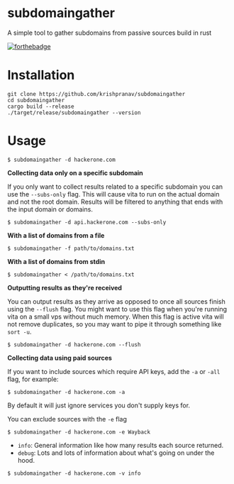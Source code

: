 # subdomaingather
A simple tool to gather subdomains from passive sources build in rust

[![forthebadge](https://forthebadge.com/images/badges/made-with-rust.svg)](https://forthebadge.com)


# Installation
```
git clone https://github.com/krishpranav/subdomaingather
cd subdomaingather
cargo build --release
./target/release/subdomaingather --version
```

# Usage
```
$ subdomaingather -d hackerone.com
```

**Collecting data only on a specific subdomain**

If you only want to collect results related to a specific subdomain you can use
the `--subs-only` flag. This will cause vita to run on the actual domain and not
the root domain. Results will be filtered to anything that ends with the input
domain or domains.
```
$ subdomaingather -d api.hackerone.com --subs-only
```

**With a list of domains from a file**

```
$ subdomaingather -f path/to/domains.txt
```

**With a list of domains from stdin**

```
$ subdomaingather < /path/to/domains.txt
```

**Outputting results as they're received**

You can output results as they arrive as opposed to once all sources finish using
the `--flush` flag. You might want to use this flag when you're running vita on a
small vps without much memory. When this flag is active vita will not remove duplicates,
so you may want to pipe it through something like `sort -u`.
```
$ subdomaingather -d hackerone.com --flush
```

**Collecting data using paid sources**

If you want to include sources which require API keys, add the `-a` or `-all` flag, for example:
```
$ subdomaingather -d hackerone.com -a
``` 
By default it will just ignore services you don't supply keys for.

You can exclude sources with the `-e` flag
```
$ subdomaingather -d hackerone.com -e Wayback
```

* `info`: General information like how many results each source returned.
* `debug`: Lots and lots of information about what's going on under the hood.
```
$ subdomaingather -d hackerone.com -v info
```
